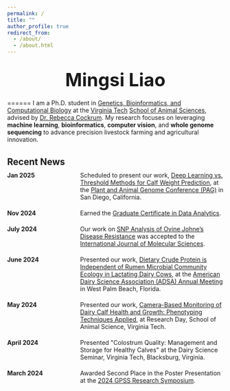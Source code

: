 ```yaml
---
permalink: /
title: ""
author_profile: true
redirect_from: 
  - /about/
  - /about.html
---
```


<br>

<div style="font-size: 3em; font-weight: bold; text-align: center; margin-bottom: 20px;">
  Mingsi Liao
</div>

======
I am a Ph.D. student in [Genetics, Bioinformatics, and Computational Biology](https://gbcb.graduateschool.vt.edu/about.html) at the [Virginia Tech](https://www.dasc.vt.edu/) [School of Animal Sciences](https://sas.vt.edu/), advised by [Dr. Rebecca Cockrum](https://www.dasc.vt.edu/people/faculty/cockrum.html). My research focuses on leveraging **machine learning**, **bioinformatics**, **computer vision**, and **whole genome sequencing** to advance precision livestock farming and agricultural innovation.

<br>


<div style="font-size: 1.5em; font-weight: bold; margin-bottom: 10px;">
  Recent News
</div>


<div style="display: grid; grid-template-columns: 150px auto; row-gap: 20px; column-gap: 20px;">

  <div style="font-weight: bold;">Jan 2025</div>
  <div>Scheduled to present our work, <a href="#">Deep Learning vs. Threshold Methods for Calf Weight Prediction</a>, at the <a href="https://intlpag.org/PAG32/">Plant and Animal Genome Conference (PAG)</a> in San Diego, California.</div>

  <div style="font-weight: bold;">Nov 2024</div>
  <div>Earned the <a href="https://dac.cs.vt.edu/academics/data-analytics/">Graduate Certificate in Data Analytics</a>.</div>

  <div style="font-weight: bold;">July 2024</div>
  <div>Our work on <a href="https://www.mdpi.com/1422-0067/25/14/7748">SNP Analysis of Ovine Johne’s Disease Resistance</a> was accepted to the <a href="https://www.mdpi.com/journal/ijms">International Journal of Molecular Sciences</a>.</div>

  <div style="font-weight: bold;">June 2024</div>
  <div>Presented our work, <a href="#">Dietary Crude Protein is Independent of Rumen Microbial Community Ecology in Lactating Dairy Cows</a>, at the <a href="https://www.adsa.org/">American Dairy Science Association (ADSA) Annual Meeting</a> in West Palm Beach, Florida.</div>

  <div style="font-weight: bold;">May 2024</div>
  <div>Presented our work, <a href="#">Camera-Based Monitoring of Dairy Calf Health and Growth: Phenotyping Techniques Applied</a>, at Research Day, School of Animal Science, Virginia Tech.</div>

  <div style="font-weight: bold;">April 2024</div>
  <div>Presented "Colostrum Quality: Management and Storage for Healthy Calves" at the Dairy Science Seminar, Virginia Tech, Blacksburg, Virginia.</div>

  <div style="font-weight: bold;">March 2024</div>
  <div>Awarded Second Place in the Poster Presentation at the <a href="https://gpss.vt.edu/programs/gsars.html">2024 GPSS Research Symposium</a>.</div>

</div>



